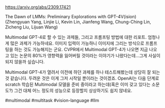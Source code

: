 https://arxiv.org/abs/2309.17421

The Dawn of LMMs: Preliminary Explorations with GPT-4V(ision) (Zhengyuan Yang, Linjie Li, Kevin Lin, Jianfeng Wang, Chung-Ching Lin, Zicheng Liu, Lijuan Wang)

Multimodal GPT-4로 할 수 있는 과제들, 그리고 프롬프팅 방법에 대한 리포트. 엄청나게 많은 과제가 가능하네요. 이미지 입력이 가능하니 이미지에 그리는 방식으로 프롬프팅을 하는 것도 가능해지는 군요. CVPR에서 Multimodal GPT-4가 나오면 지금 나오고 있는 논문의 80%가 영향력을 잃어버릴 것이라는 이야기가 나왔다는데...그게 사실이 되지 않을까 싶습니다.

Multimodal GPT-4가 열려서 이전에 하던 과제를 하나 테스트해봤는데 상당히 잘 되는 것 같습니다. 두려운 것은 이게 그저 시작일 뿐이라는 것이겠죠. OpenAI는 다음 단계로 scratch 학습된 Multimodal 모델을 준비 중이라고 하는데(혹은 이미 갖고 있다는 소문도?) 그건 대체 어느 정도의 성능으로 등장할지 상상하기도 쉽지 않네요.

#multimodal #multitask #vision-language #llm 